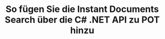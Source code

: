 ---
############################# Static ############################
layout: "auto-gen-gist"
draft: false
path: "de/search/net/document/pot/"
otherformats: PDF DOC DOT DOCX DOCM DOTX DOTM TXT ODT OTT RTF XLS XLT XLSX XLSM XLSB XLTX XLTM XLA XLAM ODS OTS CSV TSV XML PPT PPS PPT PPTX PPTM POTX POTM PPSX PPSM ODP PST OST EML EMLX MSG ONE ZIP XHTML MHTML MD CHM EPUB FB2 

############################# Head ############################
head_title: "Erstellen und Hinzufügen von Dokumenten Suchen und Indizieren in .NET-Anwendungen"
head_description: "GroupDocs.Search .NET API ermöglicht das sofortige Hinzufügen von Dokumenten durch die Suche nach unterstützenden Formaten wie PDF DOC, DOCX, RTF, XLSX, CSV, PPTX und E-Mail-Nachrichten in .NET Apps."

############################# Header ############################
title: "So fügen Sie die Instant Documents Search über die C# .NET API zu POT hinzu "
description: "GroupDocs.Search .NET API ermöglicht es Entwicklern, ihren Apps robuste Funktionen zum Suchen und Indexieren von Dokumenten hinzuzufügen. Es unterstützt Dokumente wie PDF DOC, DOCX, RTF, XLSX, CSV, PPT, PPTX, MSG, EML und viele mehr."

######################### Download Button #######################
button:
    enable: true

############################# About ############################
about:
    enable: true
    title: "Wie erstelle und füge ich Dokumente zum Suchen und Indizieren mit der .NET-API hinzu?"
    content: |
       Auf dieser Seite erfahren Benutzer, wie sie mit geringem Aufwand und geringen Kosten Funktionen zum Suchen und Indizieren von Dokumenten in ihre eigenen Anwendungen einfügen können. Indizierung ist der Prozess, der von Suchmaschinen verwendet wird, mit dem die Daten organisiert und strukturiert werden, damit sie relevante Suchergebnisse generieren können. Ziel ist es, Informationen zu Benutzeranfragen schnell und genau zu finden und anzuzeigen. GroupDocs.Search für .NET ist eine leistungsstarke API für die Dokumentensuche, die es Softwareentwicklern ermöglicht, erweiterte Such- und Indizierungsvorgänge auf der Grundlage von Fuzzy- und Synonymalgorithmen in ihren eigenen Anwendungen durchzuführen. Es muss kein Tool von Drittanbietern oder externe Software auf dem Computer des Benutzers installiert werden. Es bietet Unterstützung für einige der am häufigsten verwendeten Dokumentformate wie PDF, HTML, Outlook-E-Mail, Microsoft Office Word, Excel-Arbeitsblätter, PowerPoint-Präsentationen, Outlook MSG, PST und viele mehr. Es unterstützt verschiedene Arten von Suchen, wie z. B. einfache Wortsuche, boolesche Suche, Suche nach regulären Ausdrücken, Suche nach Groß- und Kleinschreibung, flexible Fuzzy-Suche, Synonyme, Homophone, Platzhalter, Suche nach Blöcken, Suche nach Objekttypen, Festlegen des Datenbereichs und so weiter. 

############################# content ############################
steps:
    enable: true
    block:
    - title_left: "Suchindexerstellung für POT Document über .NET API"
      content_left: |
       GroupDocs.Search .NET API bietet vollständige Unterstützung für das Erstellen neuer Indizes oder das Öffnen vorhandener Suchindizes in Ihren eigenen Apps. Das folgende C#-Codebeispiel zeigt, wie Sie mit nur wenigen Codezeilen einen neuen Index erstellen und einen vorhandenen Index öffnen. 

      title_right: "So erstellen Sie einen neuen oder öffnen einen vorhandenen Suchindex"
      content_right: |
         * Zuerst müssen Sie den Pfad zum Indexordner angeben
         * Erstellen Sie eine Instanz der Klasse [Index](https://apireference.groupdocs.com/search/net/groupdocs.search/index/constructors/2).
         * Oben erstellt einen Index im Speicher oder auf einer Festplatte und kann auch einen vorhandenen Index öffnen.
       
      gisthash: "9651c19a9436afee860b7f39197f8399"
      gistfile: "create_or_open_new_search_index.cs"

    - title_left: "So fügen Sie POT Dokumente synchron zum Suchindex hinzu"
      content_left: |
       GroupDocs.Search .NET ermöglicht es Softwareentwicklern, die Indexierung von Dokumenten synchron in ihren eigenen .NET-Apps durchzuführen. Die folgenden C# .NET-Codebeispiele zeigen, wie die Indizierung problemlos synchron durchgeführt werden kann. 

      title_right: "Synchrone Indexierung von Dokumenten über C#"
      content_right: |
        * Zuerst müssen Sie den Pfad zum Indexordner angeben
        * Geben Sie den Pfad zu einem Ordner an, der zu durchsuchende Dokumente enthält
        * Erstellen Sie eine Instanz der Klasse [Index(indexFolder)](https://apireference.groupdocs.com/search/net/groupdocs.search.indexrepository/search/methods/2).
        * Oben erstellt einen Index im Speicher oder auf einer Festplatte oder öffnet einen bestehenden Index.
        * Synchrone Indizierung von Dokumenten aus dem angegebenen Ordner
     
      gisthash: "1c5f672c83e741280fd24c58fe51f707"
      gistfile: "add_files_synchronously_to_indexing.cs"
      
    - title_left: "Führen Sie die Dokumentenindizierung asynchron über .NET durch"
      content_left: |
        GroupDocs.Search .NET ermöglicht Computerprogrammierern die asynchrone Indexierung von Dokumenten innerhalb ihrer eigenen .NET-Apps. Die folgenden .NET-Codebeispiele zeigen, wie Sie mit nur wenigen Codezeilen eine asynchrone Indexierung von Dokumenten erreichen.

      title_right: "Asynchrone POT Dokumentindizierung über C#"
      content_right: |
        * Zuerst müssen Sie den Pfad zum Indexordner angeben
        * Geben Sie den Pfad zu einem Ordner an, der zu durchsuchende Dokumente enthält
        * Erstellen Sie eine Instanz der Klasse [Index(indexFolder)](https://apireference.groupdocs.com/search/net/groupdocs.search.indexrepository/search/methods/2).
        * Abonnieren der Veranstaltung
        * Es muss ein Code geschrieben werden, der den Abschluss der Operation angibt
        * Setzen des Flags für asynchrone Indizierung
        * Asynchrone Indizierung von Dokumenten aus dem angegebenen Ordner
     
      gisthash: "1c5f672c83e741280fd24c58fe51f707"
      gistfile: "add_files_asynchronously_to_indexing.cs"

    - title_left: "So verwenden und markieren Sie Suchergebnisse in POT Docs .NET"
      content_left: |
       GroupDocs.Search .NET API ermöglicht Programmierern, ein Suchergebnis zu interpretieren und die Ergebnisse anhand einer einfachen Liste der gefundenen Dokumente oder der gefundenen Wörter und Phrasen anzuzeigen. Sie können den Text des Dokuments auch ganz einfach hervorheben. Die folgenden .NET-Codebeispiele zeigen, wie gefundene Dokumente aufgelistet und Suchergebnisse mit nur wenigen Codezeilen hervorgehoben werden.

      title_right: "Suchergebnisse in POT-Dateien über C# hervorheben "
      content_right: |
        * Suche im Index durchführen
        * Drucken Sie nach erfolgreicher Suche das Ergebnis aus
        * Iterieren Sie durch die Dokumente und zeigen Sie die gefundenen Dokumente an
        * Hervorhebung von Vorkommen im Text
        * Generieren von Ausgabedokumenten im HTML-Format mit hervorgehobenen Suchergebnissen
     
      gisthash: "a5d1ad6eedd2acf12a33b541e763cdb4"
      gistfile: "how_to_list_search_result.cs"

    - title_left: "System Anforderungen"
      content_left: |
       GroupDocs.Search für .NET wird auf allen wichtigen Plattformen und Betriebssystemen unterstützt. Um den vollständigen Leitfaden zu den Systemanforderungen zu erhalten, besuchen Sie bitte [Systemanforderungen](https://docs.groupdocs.com/search/net/system-requirements/), bevor Sie den folgenden Code ausführen. Stellen Sie bitte sicher, dass die folgenden Voraussetzungen auf Ihrem installiert sind System:
         * Betriebssysteme: Microsoft Windows, Linux, MacOS
         * Entwicklungsumgebung: Visual Studio, Xamarin, MonoDevelop usw
         * Frameworks: .NET Framework, .NET Standard, .NET Core, Mono
         * Holen Sie sich die neueste Version von GroupDocs.Search für .NET-APIs von [NuGet](https://www.nuget.org/packages/GroupDocs.search/)
        
      title_right: "Warum GroupDocs.Assembly verwenden"
      content_right: |
        * Suchindexerstellung sowohl im Speicher als auch auf der Festplatte.
        * Möglichkeit der Indizierung aus einer Datei, einem Stream oder einer Struktur.
        * Unterstützung für die Indexierung passwortgeschützter Dokumente.
        * Unterstützung für das Zusammenführen mehrerer Indizes.
        * Dokument während der Suchindizierung filtern.
        * Unterstützung der Rechtschreibprüfung während der Suche.
        * Mischzeichen werden vollständig unterstützt
        * Kombinieren verschiedener Suchtypen in einer Suchanfrage.
        * Einfache Suche nach Wörtern und regulären Ausdrücken wird unterstützt
        * Vollständige Unterstützung von Alias-Ersetzungen in Suchanfragen.

demos:
    enable: true
        

more_formats:
    enable: true


back_to_top:
    enable: true
---